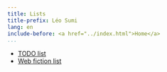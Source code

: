 ```yaml
---
title: Lists
title-prefix: Léo Sumi
lang: en
include-before: <a href="../index.html">Home</a>
...
```


* [TODO list](todo-list.html)
* [Web fiction list](web-fiction-list.html)
